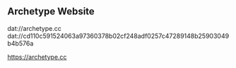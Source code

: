 ## Archetype Website

dat://archetype.cc
dat://cd110c591524063a97360378b02cf248adf0257c47289148b25903049b4b576a

https://archetype.cc
